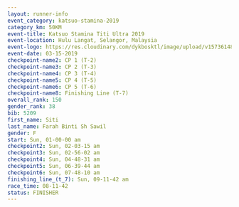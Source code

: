 ```yaml
---
layout: runner-info 
event_category: katsuo-stamina-2019 
category_km: 50KM 
event-title: Katsuo Stamina Titi Ultra 2019 
event-location: Hulu Langat, Selangor, Malaysia 
event-logo: https://res.cloudinary.com/dykbosktl/image/upload/v1573614825/Logo/Logo_p7ft6n.png
event-date: 03-15-2019 
checkpoint-name2: CP 1 (T-2) 
checkpoint-name3: CP 2 (T-3) 
checkpoint-name4: CP 3 (T-4) 
checkpoint-name5: CP 4 (T-5) 
checkpoint-name6: CP 5 (T-6) 
checkpoint-name8: Finishing Line (T-7) 
overall_rank: 150
gender_rank: 38
bib: 5209
first_name: Siti
last_name: Farah Binti Sh Sawil
gender: F
start: Sun, 01-00-00 am
checkpoint2: Sun, 02-03-15 am
checkpoint3: Sun, 02-56-02 am
checkpoint4: Sun, 04-48-31 am
checkpoint5: Sun, 06-39-44 am
checkpoint6: Sun, 07-48-10 am
finishing_line_(t_7): Sun, 09-11-42 am
race_time: 08-11-42
status: FINISHER
---
```


